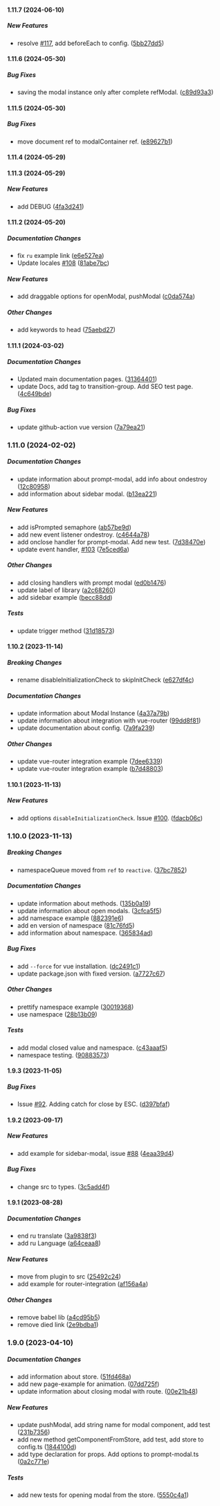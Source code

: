#### 1.11.7 (2024-06-10)

##### New Features

*  resolve [#117](https://github.com/Jenesius/vue-modal/pull/117), add beforeEach to config. ([5bb27dd5](https://github.com/Jenesius/vue-modal/commit/5bb27dd549f7653c88d6a7534fe6047b9705a18c))

#### 1.11.6 (2024-05-30)

##### Bug Fixes

*  saving the modal instance only after complete refModal. ([c89d93a3](https://github.com/Jenesius/vue-modal/commit/c89d93a3d72cf86f16b5c48b613a6055eb3231a1))

#### 1.11.5 (2024-05-30)

##### Bug Fixes

*  move document ref to modalContainer ref. ([e89627b1](https://github.com/Jenesius/vue-modal/commit/e89627b1b1abd5b8186645c1ac25dcf4e19d3c7d))

#### 1.11.4 (2024-05-29)

#### 1.11.3 (2024-05-29)

##### New Features

*  add DEBUG ([4fa3d241](https://github.com/Jenesius/vue-modal/commit/4fa3d241e7fe9354314f4967d42269fb6fbc77c3))

#### 1.11.2 (2024-05-20)

##### Documentation Changes

*  fix `ru` example link ([e6e527ea](https://github.com/Jenesius/vue-modal/commit/e6e527ea7766147728c810e91c94a698e411d44a))
*  Update locales [#108](https://github.com/Jenesius/vue-modal/pull/108) ([81abe7bc](https://github.com/Jenesius/vue-modal/commit/81abe7bc159477a157ae15024cc4dc5b4d554e30))

##### New Features

*  add draggable options for openModal, pushModal ([c0da574a](https://github.com/Jenesius/vue-modal/commit/c0da574af8c2dd9088aa896a0bc599de5568a689))

##### Other Changes

*  add keywords to head ([75aebd27](https://github.com/Jenesius/vue-modal/commit/75aebd27a2ec4f3ab580bf7871eb2f7216b446d0))

#### 1.11.1 (2024-03-02)

##### Documentation Changes

*  Updated main documentation pages. ([31364401](https://github.com/Jenesius/vue-modal/commit/31364401f5ef622167e9e202d10fe95adf6ef3fb))
*  update Docs, add tag to transition-group. Add SEO test page. ([4c649bde](https://github.com/Jenesius/vue-modal/commit/4c649bde0efba59c310962fcd462c9bd8ba3d6b2))

##### Bug Fixes

*  update github-action vue version ([7a79ea21](https://github.com/Jenesius/vue-modal/commit/7a79ea2111b7d66984df2e92a70b10d2e657683c))

### 1.11.0 (2024-02-02)

##### Documentation Changes

*  update information about prompt-modal, add info about ondestroy ([12c80958](https://github.com/Jenesius/vue-modal/commit/12c809584a701ffe5c9a831f0e0e294efad05774))
*  add information about sidebar modal. ([b13ea221](https://github.com/Jenesius/vue-modal/commit/b13ea221f1509b6585009bfa515d548207ac8f7d))

##### New Features

*  add isPrompted semaphore ([ab57be9d](https://github.com/Jenesius/vue-modal/commit/ab57be9d822a5d2601c5a3bcd9e89481958b8022))
*  add new event listener ondestroy. ([c4644a78](https://github.com/Jenesius/vue-modal/commit/c4644a7860ea41413531f6870c2f1d2d8bb42de5))
*  add onclose handler for prompt-modal. Add new test. ([7d38470e](https://github.com/Jenesius/vue-modal/commit/7d38470e3f838b3f18075dbddb04898ba4e3733c))
*  update event handler, [#103](https://github.com/Jenesius/vue-modal/pull/103) ([7e5ced6a](https://github.com/Jenesius/vue-modal/commit/7e5ced6a5c0ea844cd052c81b6163c7d9b248c6b))

##### Other Changes

*  add closing handlers with prompt modal ([ed0b1476](https://github.com/Jenesius/vue-modal/commit/ed0b1476684e2b6a5d9757446f1d04a76da8b259))
*  update label of library ([a2c68260](https://github.com/Jenesius/vue-modal/commit/a2c68260963bbb8541b29c25434ee2e061289532))
*  add sidebar example ([becc88dd](https://github.com/Jenesius/vue-modal/commit/becc88ddcd4c939cc0dda4b3d5ea80ee1f31f947))

##### Tests

*  update trigger method ([31d18573](https://github.com/Jenesius/vue-modal/commit/31d18573f39b0311892f1dd5da9e9a509aa1f084))

#### 1.10.2 (2023-11-14)

##### Breaking Changes

*  rename disableInitializationCheck to skipInitCheck ([e627df4c](https://github.com/Jenesius/vue-modal/commit/e627df4c73114b2b81f369e802a9b3928b26b56f))

##### Documentation Changes

*  update information about Modal Instance ([4a37a79b](https://github.com/Jenesius/vue-modal/commit/4a37a79bfda333b195a375aa9e1359788a8a29d5))
*  update information about integration with vue-router ([99dd8f81](https://github.com/Jenesius/vue-modal/commit/99dd8f816a08f143ea3e31184129d103d4c8cd55))
*  update documentation about config. ([7a9fa239](https://github.com/Jenesius/vue-modal/commit/7a9fa23916bb0225ccaa4a94ea8eb8583368ec90))

##### Other Changes

*  update vue-router integration example ([7dee6339](https://github.com/Jenesius/vue-modal/commit/7dee6339255875ad4529614ec5dcefcbcbd5baef))
*  update vue-router integration example ([b7d48803](https://github.com/Jenesius/vue-modal/commit/b7d48803f7f6f72ecaeb42ef72bd5ef8874941d4))

#### 1.10.1 (2023-11-13)

##### New Features

*  add options `disableInitializationCheck`. Issue [#100](https://github.com/Jenesius/vue-modal/pull/100). ([fdacb06c](https://github.com/Jenesius/vue-modal/commit/fdacb06c2e1308a7961194a8f331d9d72962db6f))

### 1.10.0 (2023-11-13)

##### Breaking Changes

*  namespaceQueue moved from `ref` to `reactive`. ([37bc7852](https://github.com/Jenesius/vue-modal/commit/37bc7852e847bc7c5fdac9210bc1ad27be29da34))

##### Documentation Changes

*  update information about methods. ([135b0a19](https://github.com/Jenesius/vue-modal/commit/135b0a199aa48a4e5a230f08d73b6bb559aba0c9))
*  update information about open modals. ([3cfca5f5](https://github.com/Jenesius/vue-modal/commit/3cfca5f5be5433d1bbb76388bc7468652ce971bc))
*  add namespace example ([882391e6](https://github.com/Jenesius/vue-modal/commit/882391e68c8859262b2b81d15185fea7c5bd5b1b))
*  add en version of namespace ([81c76fd5](https://github.com/Jenesius/vue-modal/commit/81c76fd539dc9d1aa05a37aad965e263485458ea))
*  add information about namespace. ([365834ad](https://github.com/Jenesius/vue-modal/commit/365834ad7ab25ce0fed67245d47188185b638393))

##### Bug Fixes

*  add `--force` for vue installation. ([dc2491c1](https://github.com/Jenesius/vue-modal/commit/dc2491c1a5f877d437602584e1aaac57c2dc6235))
*  update package.json with fixed version. ([a7727c67](https://github.com/Jenesius/vue-modal/commit/a7727c678c395649a2c56c19fff7aab005847d92))

##### Other Changes

*  prettify namespace example ([30019368](https://github.com/Jenesius/vue-modal/commit/3001936830c03ae2653282e15957c4af3999afec))
*  use namespace ([28b13b09](https://github.com/Jenesius/vue-modal/commit/28b13b09208f83f744b64f954022e9d6a0c7eafa))

##### Tests

*  add modal closed value and namespace. ([c43aaaf5](https://github.com/Jenesius/vue-modal/commit/c43aaaf5ec6024292599eca62eb2f1cc2a86c0a3))
*  namespace testing. ([90883573](https://github.com/Jenesius/vue-modal/commit/90883573ea36da7ce35edb89e9ef20f2a6c0a86b))

#### 1.9.3 (2023-11-05)

##### Bug Fixes

*  Issue [#92](https://github.com/Jenesius/vue-modal/pull/92). Adding catch for close by ESC. ([d397bfaf](https://github.com/Jenesius/vue-modal/commit/d397bfaf841bb99b08ec52d3c9363dad88238573))

#### 1.9.2 (2023-09-17)

##### New Features

*  add example for sidebar-modal, issue [#88](https://github.com/Jenesius/vue-modal/pull/88) ([4eaa39d4](https://github.com/Jenesius/vue-modal/commit/4eaa39d47ec2c58270d93c3d0e6f6fcebb15e2ae))

##### Bug Fixes

*  change src to types. ([3c5add4f](https://github.com/Jenesius/vue-modal/commit/3c5add4fa7326ef33da2148f1dea58ee176bfcee))

#### 1.9.1 (2023-08-28)

##### Documentation Changes

*  end ru translate ([3a9838f3](https://github.com/Jenesius/vue-modal/commit/3a9838f385d8da589bf57f3b7e8c2e274d0e3e8a))
*  add ru Language ([a64ceaa8](https://github.com/Jenesius/vue-modal/commit/a64ceaa8b117c08af39dad2fb57003e8c7ef3638))

##### New Features

*  move from plugin to src ([25492c24](https://github.com/Jenesius/vue-modal/commit/25492c24522dd1ecce10d42c2a80f1e33017b32e))
*  add example for router-integration ([af156a4a](https://github.com/Jenesius/vue-modal/commit/af156a4a0263084499b791e5e5d6e69e8eb5a7e6))

##### Other Changes

*  remove babel lib ([a4cd95b5](https://github.com/Jenesius/vue-modal/commit/a4cd95b58f5a3d6b640726cab68e6798564fe1cd))
*  remove died link ([2e9bdba1](https://github.com/Jenesius/vue-modal/commit/2e9bdba161c590837cbc4f3c5a4ac8b32c1d7a6b))

### 1.9.0 (2023-04-10)

##### Documentation Changes

*  add information about store. ([51fd468a](https://github.com/Jenesius/vue-modal/commit/51fd468aa1df8aaa875f4447c109ab9e2e20ed1e))
*  add new page-example for animation. ([07dd725f](https://github.com/Jenesius/vue-modal/commit/07dd725f7fc836b82eb5f67a5883b4ff4a37cd02))
*  update information about closing modal with route. ([00e21b48](https://github.com/Jenesius/vue-modal/commit/00e21b486a0c434abcee468d047d936743b5dfd1))

##### New Features

*  update pushModal, add string name for modal component, add test ([231b7356](https://github.com/Jenesius/vue-modal/commit/231b7356fb7be909fb6ee585265240dcf2625678))
*  add new method getComponentFromStore, add test, add store to config.ts ([1844100d](https://github.com/Jenesius/vue-modal/commit/1844100d5d154f20900217f457cb52d10974e38d))
*  add type declaration for props. Add options to prompt-modal.ts ([0a2c771e](https://github.com/Jenesius/vue-modal/commit/0a2c771e70a7d5e11e2e77e199fbf33f2d0d4046))

##### Tests

*  add new tests for opening modal from the store. ([5550c4a1](https://github.com/Jenesius/vue-modal/commit/5550c4a193e4cbdff3775c61df8f438306fa12ba))

